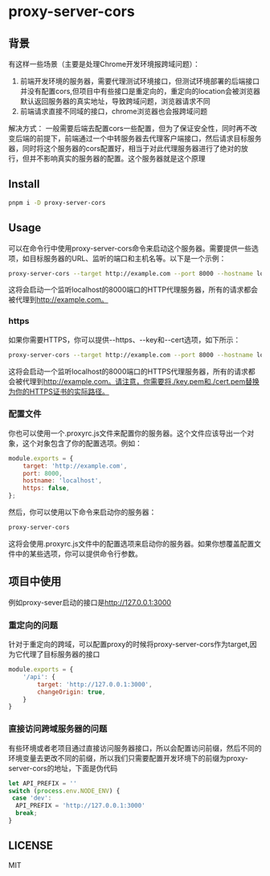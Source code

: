 # proxy-server-cors

## 背景

有这样一些场景（主要是处理Chrome开发环境报跨域问题）：

1. 前端开发环境的服务器，需要代理测试环境接口，但测试环境部署的后端接口并没有配置cors,但项目中有些接口是重定向的，重定向的location会被浏览器默认返回服务器的真实地址，导致跨域问题，浏览器请求不同
2. 前端请求直接不同域的接口，chrome浏览器也会报跨域问题

解决方式：
一般需要后端去配置cors一些配置，但为了保证安全性，同时再不改变后端的前提下，前端通过一个中转服务器去代理客户端接口，然后请求目标服务器，同时将这个服务器的cors配置好，相当于对此代理服务器进行了绝对的放行，但并不影响真实的服务器的配置。这个服务器就是这个原理

## Install

```bash
pnpm i -D proxy-server-cors
```

## Usage

可以在命令行中使用proxy-server-cors命令来启动这个服务器。需要提供一些选项，如目标服务器的URL、监听的端口和主机名等。以下是一个示例：

```bash
proxy-server-cors --target http://example.com --port 8000 --hostname localhost

```

这将会启动一个监听localhost的8000端口的HTTP代理服务器，所有的请求都会被代理到<http://example.com。>

### https

如果你需要HTTPS，你可以提供--https、--key和--cert选项，如下所示：

```bash
proxy-server-cors --target http://example.com --port 8000 --hostname localhost --https ./key.pem --cert ./cert.pem

```

这将会启动一个监听localhost的8000端口的HTTPS代理服务器，所有的请求都会被代理到<http://example.com。请注意，你需要将./key.pem和./cert.pem替换为你的HTTPS证书的实际路径。>

### 配置文件

你也可以使用一个.proxyrc.js文件来配置你的服务器。这个文件应该导出一个对象，这个对象包含了你的配置选项。例如：

```js
module.exports = {
    target: 'http://example.com',
    port: 8000,
    hostname: 'localhost',
    https: false,
};

```

然后，你可以使用以下命令来启动你的服务器：

```bash
proxy-server-cors
```

这将会使用.proxyrc.js文件中的配置选项来启动你的服务器。如果你想覆盖配置文件中的某些选项，你可以提供命令行参数。

## 项目中使用

例如proxy-sever启动的接口是<http://127.0.0.1:3000>

### 重定向的问题

针对于重定向的跨域，可以配置proxy的时候将proxy-server-cors作为target,因为它代理了目标服务器的接口

```js
module.exports = {
    '/api': {
        target: 'http://127.0.0.1:3000',
        changeOrigin: true,
    }
}
```

### 直接访问跨域服务器的问题

有些环境或者老项目通过直接访问服务器接口，所以会配置访问前缀，然后不同的环境变量去更改不同的前缀，所以我们只需要配置开发环境下的前缀为proxy-server-cors的地址，下面是伪代码

```js
let API_PREFIX = ''
switch (process.env.NODE_ENV) {
 case 'dev':
  API_PREFIX = 'http://127.0.0.1:3000'
  break;
}
```

## LICENSE

MIT